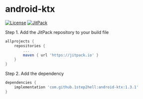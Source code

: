 # android-ktx 

[![License](https://img.shields.io/badge/License-Apache--2.0-blue.svg)](https://github.com/1step2hell/android-ktx/blob/master/LICENSE)
[![JitPack](https://jitpack.io/v/1step2hell/android-ktx.svg)](https://jitpack.io/#1step2hell/android-ktx)

Step 1. Add the JitPack repository to your build file
```groovy
allprojects {
	repositories {
		...
		maven { url 'https://jitpack.io' }
	}
}
```

Step 2. Add the dependency
```groovy
dependencies {
    implementation 'com.github.1step2hell:android-ktx:1.3.1'
}
```
